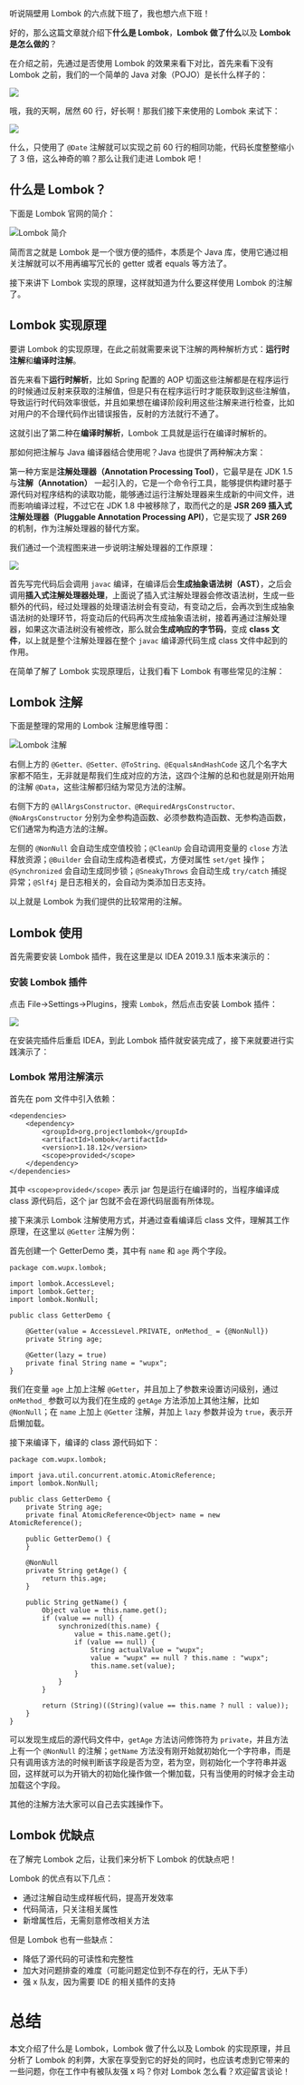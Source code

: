 听说隔壁用 Lombok 的六点就下班了，我也想六点下班！

好的，那么这篇文章就介绍下**什么是 Lombok**，**Lombok 做了什么**以及 **Lombok 是怎么做的**？

在介绍之前，先通过是否使用 Lombok 的效果来看下对比，首先来看下没有 Lombok 之前，我们的一个简单的 Java 对象（POJO）是长什么样子的：

![](https://img-blog.csdnimg.cn/20200329190359294.png)

哦，我的天啊，居然 60 行，好长啊！那我们接下来使用的 Lombok 来试下：

![](https://img-blog.csdnimg.cn/20200329191325512.png)

什么，只使用了 `@Date` 注解就可以实现之前 60 行的相同功能，代码长度整整缩小了 3 倍，这么神奇的嘛？那么让我们走进 Lombok 吧！

## 什么是 Lombok？

下面是 Lombok 官网的简介：

![Lombok 简介](https://img-blog.csdnimg.cn/20200329202549126.png)

简而言之就是 Lombok 是一个很方便的插件，本质是个 Java 库，使用它通过相关注解就可以不用再编写冗长的 getter 或者 equals 等方法了。

接下来讲下 Lombok 实现的原理，这样就知道为什么要这样使用 Lombok 的注解了。

## Lombok 实现原理

要讲 Lombok 的实现原理，在此之前就需要来说下注解的两种解析方式：**运行时注解**和**编译时注解**。

首先来看下**运行时解析**，比如 Spring 配置的 AOP 切面这些注解都是在程序运行的时候通过反射来获取的注解值，但是只有在程序运行时才能获取到这些注解值，导致运行时代码效率很低，并且如果想在编译阶段利用这些注解来进行检查，比如对用户的不合理代码作出错误报告，反射的方法就行不通了。

这就引出了第二种在**编译时解析**，Lombok 工具就是运行在编译时解析的。

那如何把注解与 Java 编译器结合使用呢？Java 也提供了两种解决方案：

第一种方案是**注解处理器（Annotation Processing Tool）**，它最早是在 JDK 1.5 与**注解（Annotation）** 一起引入的，它是一个命令行工具，能够提供构建时基于源代码对程序结构的读取功能，能够通过运行注解处理器来生成新的中间文件，进而影响编译过程，不过它在 JDK 1.8 中被移除了，取而代之的是 **JSR 269 插入式注解处理器（Pluggable Annotation Processing API）**，它是实现了 **JSR 269** 的机制，作为注解处理器的替代方案。

我们通过一个流程图来进一步说明注解处理器的工作原理：

![](https://img-blog.csdnimg.cn/20200329211030587.png)

首先写完代码后会调用 `javac` 编译，在编译后会**生成抽象语法树（AST）**，之后会调用**插入式注解处理器处理**，上面说了插入式注解处理器会修改语法树，生成一些额外的代码，经过处理器的处理语法树会有变动，有变动之后，会再次到生成抽象语法树的处理环节，将变动后的代码再次生成抽象语法树，接着再通过注解处理器，如果这次语法树没有被修改，那么就会**生成响应的字节码**，变成 **class 文件**，以上就是整个注解处理器在整个 `javac` 编译源代码生成 class 文件中起到的作用。

在简单了解了 Lombok 实现原理后，让我们看下 Lombok 有哪些常见的注解：

## Lombok 注解

下面是整理的常用的 Lombok 注解思维导图：

![Lombok 注解](https://img-blog.csdnimg.cn/20200329213331750.png)

右侧上方的 `@Getter、@Setter、@ToString、@EqualsAndHashCode` 这几个名字大家都不陌生，无非就是帮我们生成对应的方法，这四个注解的总和也就是刚开始用的注解 `@Data`，这些注解都归结为常见方法的注解。

右侧下方的 `@AllArgsConstructor、@RequiredArgsConstructor、@NoArgsConstructor` 分别为全参构造函数、必须参数构造函数、无参构造函数，它们通常为构造方法的注解。

左侧的 `@NonNull` 会自动生成空值校验；`@CleanUp` 会自动调用变量的 `close` 方法释放资源；`@Builder` 会自动生成构造者模式，方便对属性 `set/get` 操作； `@Synchronized` 会自动生成同步锁；`@SneakyThrows` 会自动生成 `try/catch` 捕捉异常；`@Slf4j` 是日志相关的，会自动为类添加日志支持。

以上就是 Lombok 为我们提供的比较常用的注解。

## Lombok 使用

首先需要安装 Lombok 插件，我在这里是以 IDEA 2019.3.1 版本来演示的：

### 安装 Lombok 插件

点击 File->Settings->Plugins，搜索 `Lombok`，然后点击安装 Lombok 插件：

![](https://img-blog.csdnimg.cn/20200329214733735.png)

在安装完插件后重启 IDEA，到此 Lombok 插件就安装完成了，接下来就要进行实践演示了：

### Lombok 常用注解演示

首先在 pom 文件中引入依赖：

```
<dependencies>
    <dependency>
        <groupId>org.projectlombok</groupId>
        <artifactId>lombok</artifactId>
        <version>1.18.12</version>
        <scope>provided</scope>
    </dependency>
</dependencies>
```

其中 `<scope>provided</scope>` 表示 jar 包是运行在编译时的，当程序编译成 class 源代码后，这个 jar 包就不会在源代码层面有所体现。

接下来演示 Lombok 注解使用方式，并通过查看编译后 class 文件，理解其工作原理，在这里以 `@Getter` 注解为例：

首先创建一个 GetterDemo 类，其中有 `name` 和 `age` 两个字段。

```
package com.wupx.lombok;

import lombok.AccessLevel;
import lombok.Getter;
import lombok.NonNull;

public class GetterDemo {

    @Getter(value = AccessLevel.PRIVATE, onMethod_ = {@NonNull})
    private String age;

    @Getter(lazy = true)
    private final String name = "wupx";
}
```

我们在变量 `age` 上加上注解 `@Getter`，并且加上了参数来设置访问级别，通过 `onMethod_` 参数可以为我们在生成的 `getAge` 方法添加上其他注解，比如 `@NonNull`；在 `name` 上加上 `@Getter` 注解，并加上 `lazy` 参数并设为 `true`，表示开启懒加载。

接下来编译下，编译的 class 源代码如下：

```
package com.wupx.lombok;

import java.util.concurrent.atomic.AtomicReference;
import lombok.NonNull;

public class GetterDemo {
    private String age;
    private final AtomicReference<Object> name = new AtomicReference();

    public GetterDemo() {
    }

    @NonNull
    private String getAge() {
        return this.age;
    }

    public String getName() {
        Object value = this.name.get();
        if (value == null) {
            synchronized(this.name) {
                value = this.name.get();
                if (value == null) {
                    String actualValue = "wupx";
                    value = "wupx" == null ? this.name : "wupx";
                    this.name.set(value);
                }
            }
        }

        return (String)((String)(value == this.name ? null : value));
    }
}
```

可以发现生成后的源代码文件中，`getAge` 方法访问修饰符为 `private`，并且方法上有一个 `@NonNull` 的注解；`getName` 方法没有刚开始就初始化一个字符串，而是只有调用该方法的时候判断该字段是否为空，若为空，则初始化一个字符串并返回，这样就可以为开销大的初始化操作做一个懒加载，只有当使用的时候才会主动加载这个字段。

其他的注解方法大家可以自己去实践操作下。

## Lombok 优缺点

在了解完 Lombok 之后，让我们来分析下 Lombok 的优缺点吧！

Lombok 的优点有以下几点：

- 通过注解自动生成样板代码，提高开发效率
- 代码简洁，只关注相关属性
- 新增属性后，无需刻意修改相关方法

但是 Lombok 也有一些缺点：

- 降低了源代码的可读性和完整性
- 加大对问题排查的难度（可能问题定位到不存在的行，无从下手）
- 强 x 队友，因为需要 IDE 的相关插件的支持

# 总结

本文介绍了什么是 Lombok，Lombok 做了什么以及 Lombok 的实现原理，并且分析了 Lombok 的利弊，大家在享受到它的好处的同时，也应该考虑到它带来的一些问题，你在工作中有被队友强 x 吗？你对 Lombok 怎么看？欢迎留言谈论！